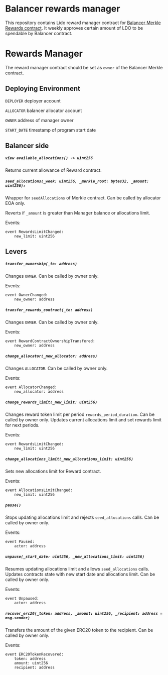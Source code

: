 # Balancer rewards manager

This repository contains Lido reward manager contract for [Balancer Merkle Rewards contract](https://github.com/balancer-labs/balancer-v2-monorepo/blob/master/pkg/distributors/contracts/MerkleRedeem.sol).
It weekly approves certain amount of LDO to be spendable by Balancer contract.

# Rewards Manager

The reward manager contract should be set as `owner` of the Balancer Merkle contract.

## Deploying Environment

`DEPLOYER` deployer account

`ALLOCATOR` balancer allocator account

`OWNER` address of manager owner

`START_DATE` timestamp of program start date

## Balancer side

##### `view available_allocations() -> uint256`

Returns current allowance of Reward contract.

##### `seed_allocations(_week: uint256, _merkle_root: bytes32, _amount: uint256):`

Wrapper for `seedAllocations` of Merkle contract. 
Can be called by allocator EOA only.

Reverts if `_amount` is greater than Manager balance or allocations limit.

Events:

```vyper=
event RewardsLimitChanged:
    new_limit: uint256
```

## Levers

##### `transfer_ownership(_to: address)`

Changes `OWNER`. Can be called by owner only.

Events:

```vyper=
event OwnerChanged:
    new_owner: address
```

##### `transfer_rewards_contract(_to: address)`

Changes `OWNER`. Can be called by owner only.

Events:

```vyper=
event RewardContractOwnershipTransfered:
    new_owner: address
```

##### `change_allocator(_new_allocator: address)`

Changes `ALLOCATOR`. Can be called by owner only.

Events:

```vyper=
event AllocatorChanged:
    new_allocator: address
```

##### `change_rewards_limit(_new_limit: uint256)`

Changes reward token limit per period `rewards_period_duration`. Can be called by owner only. 
Updates current allocations limit and set rewards limit for next periods.

Events:
```vyper=
event RewardsLimitChanged:
    new_limit: uint256
```

##### `change_allocations_limit(_new_allocations_limit: uint256)`

Sets new allocations limit for Reward contract.

Events:
```vyper=
event AllocationsLimitChanged:
    new_limit: uint256
```

##### `pause()`

Stops updating allocations limit and rejects `seed_allocations` calls. Can be called by owner only.

Events:
```vyper=
event Paused:
    actor: address
```

##### `unpause(_start_date: uint256, _new_allocations_limit: uint256)`

Resumes updating allocations limit and allows `seed_allocations` calls.
Updates contracts state with new start date and allocations limit. Can be called by owner only.

Events:
```vyper=
event Unpaused:
    actor: address
```

##### `recover_erc20(_token: address, _amount: uint256, _recipient: address = msg.sender)`

Transfers the amount of the given ERC20 token to the recipient. Can be called by owner only.

Events:
```vyper=
event ERC20TokenRecovered:
    token: address
    amount: uint256
    recipient: address
```
